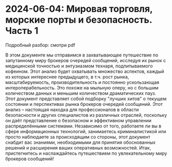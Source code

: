 # 2024-06-04: Мировая торговля, морские порты и безопасность. Часть 1

Подробный разбор: смотри pdf

В этом документе мы отправимся в захватывающее путешествие по запутанному миру брокеров очередей сообщений, исследуя их рынок с медицинской точностью и энтузиазмом технаря, подпитываемого кофеином. Этот анализ будет охватывать множество аспектов, каждый из которых интереснее предыдущего, в т.ч. рост рынка, масштабируемость, производительность и постоянно ускользающая интероперабельность. Это похоже на мыльную оперу, но с большим количеством данных и меньшим количеством драматических пауз.
Этот документ представляет собой подборку "лучших хитов" о текущем состоянии и перспективах рынка брокеров очередей сообщений. Этот анализ – настоящая находка для профессионалов в области безопасности и других специалистов из различных отраслей, поскольку он даёт представление о безопасном и эффективном управлении распределёнными системами. Независимо от того, работаете ли вы в сфере информационных технологий, занимаетесь криминалистикой или просто наблюдаете за происходящим со стороны, этот документ снабдит вас знаниями, необходимыми для принятия обоснованных решений и расширения ваших оперативных возможностей. Итак, пристегнитесь и наслаждайтесь путешествием по увлекательному миру брокеров сообщений!
